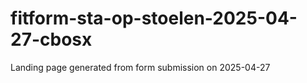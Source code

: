 # fitform-sta-op-stoelen-2025-04-27-cbosx
Landing page generated from form submission on 2025-04-27
